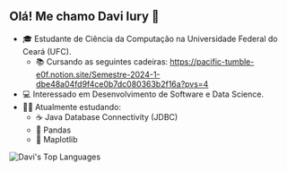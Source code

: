 ## Olá! Me chamo Davi Iury 👋

<!--
**Davi44128552/Davi44128552** is a ✨ _special_ ✨ repository because its `README.md` (this file) appears on your GitHub profile.
-->

- 🎓 Estudante de Ciência da Computação na Universidade Federal do Ceará (UFC).
  - 📚 Cursando as seguintes cadeiras: https://pacific-tumble-e0f.notion.site/Semestre-2024-1-dbe48a04fd9f4ce0b7dc080363b2f16a?pvs=4   
- 💻 Interessado em Desenvolvimento de Software e Data Science.
- 🧑‍💻 Atualmente estudando:
  - ☕ Java Database Connectivity (JDBC) 
  - 🐍 Pandas
  - 🐍 Maplotlib

![Davi's Top Languages](https://github-readme-stats.vercel.app/api/top-langs/?username=davi44128552&layout=compact&bg_color=0d1117&text_color=ffffff&title_color=f4c2c2&icon_color=79ff97&border_color=ffffff)


